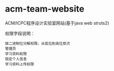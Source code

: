 # acm-team-website
ACM/ICPC程序设计实验室网站(基于java web struts2)

权限字段说明：

    按二进制位分解权限，从低位到高位依次 
    管理员 
    学习资料权限
    锁定个人信息
    学习资料上传权限